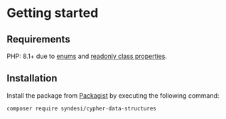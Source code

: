 # Getting started

## Requirements

PHP: 8.1+ due to [enums](https://stitcher.io/blog/php-enums) and
[readonly class properties](https://stitcher.io/blog/php-81-readonly-properties).

## Installation

Install the package from [Packagist](https://packagist.org/packages/syndesi/cypher-data-structures) by executing the
following command:

```bash
composer require syndesi/cypher-data-structures
```
